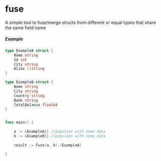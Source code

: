 # fuse

A simple tool to fuse/merge structs from different  or equal types that share the same field name 

##### Example

```go
type ExampleA struct {
	Name string
	Id int
	City string
	Alias []string
}

type ExampleB struct {
	Name string
	City string
	Country string
	Bank string
	TotalBalance float64
}


func main() {
	
	a := &ExampleA{} //populate with some data
	b := &ExampleB{} //populate with some data
	
	result := Fuse(a, b).(ExampleA)

}
```

